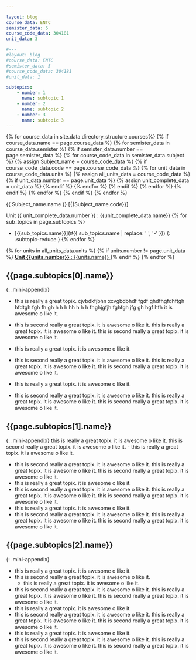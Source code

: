 ```yaml
---
 
layout: blog
course_data: ENTC
semister_data: 5
course_code_data: 304181
unit_data: 3

#--- 
#layout: blog
#course_data: ENTC
#semister_data: 5
#course_code_data: 304181
#unit_data: 1

subtopics:
    - number: 1
      name: subtopic 1
    - number: 2
      name: subtopic 2
    - number: 3
      name: subtopic 3
---
```




{% for course_data in site.data.directory_structure.courses%}
    {% if course_data.name == page.course_data %} 
        {% for semister_data in course_data.semister %}
            {% if semister_data.number == page.semister_data %}
                {% for course_code_data in semister_data.subject %}
                    {% assign Subject_name = course_code_data %}
                    {% if course_code_data.code == page.course_code_data %}
                        {% for unit_data in course_code_data.units %}
                            {% assign all_units_data = course_code_data %}
                            {% if unit_data.number == page.unit_data %}
                                {% assign unit_complete_data = unit_data %}
                            {% endif %}
                        {% endfor %}
                    {% endif %}
                {% endfor %}
            {% endif %}
        {% endfor %}
    {% endif %}
{% endfor %}

<span class="sub-name"> {{ Subject_name.name }} [{{Subject_name.code}}] </span>

<span class="unit-name">Unit {{ unit_complete_data.number }} : {{unit_complete_data.name}} </span>
{% for sub_topics in page.subtopics %}
- [{{sub_topics.name}}](#{{ sub_topics.name | replace: ' ', '-' }})
{: .subtopic-reduce }
{% endfor %}

{% for units in all_units_data.units %}
{% if units.number != page.unit_data %}
<a href="{{site.url}}{{ site.baseurl }}{{site.parent_blog_dir}}/{{page.course_data}}/{{page.semister_data}}/{{page.course_code_data}}/{{page.unit_data}}/ " markdown="1" > **Unit {{units.number}}** : {{units.name}} </a>
{% endif %}
{% endfor %}

## {{page.subtopics[0].name}}
{: .mini-appendix}

- this is really a great topix. cjvbdkfjbhn xcvgbdbhdf fgdf ghdfhgfdhftgh hfdtgh fgh fh gh h h h hh h h h fhghjgfjh  fghfgh jfg gh hgf hfh 
it is awesome o like it.

- this is second really a great topix.
it is awesome o like it.
this is really a great topix.
it is awesome o like it.
this is second really a great topix.
it is awesome o like it.
- this is really a great topix.
it is awesome o like it.
- this is second really a great topix.
it is awesome o like it.
this is really a great topix.
it is awesome o like it.
this is second really a great topix.
it is awesome o like it.
- this is really a great topix.
it is awesome o like it.
- this is second really a great topix.
it is awesome o like it.
this is really a great topix.
it is awesome o like it.
this is second really a great topix.
it is awesome o like it.

## {{page.subtopics[1].name}}
{: .mini-appendix}
this is really a great topix.
it is awesome o like it.
this is second really a great topix.
it is awesome o like it.
    - this is really a great topix.
it is awesome o like it.
- this is second really a great topix.
it is awesome o like it.
this is really a great topix.
it is awesome o like it.
this is second really a great topix.
it is awesome o like it.
- this is really a great topix.
it is awesome o like it.
- this is second really a great topix.
it is awesome o like it.
this is really a great topix.
it is awesome o like it.
this is second really a great topix.
it is awesome o like it.
- this is really a great topix.
it is awesome o like it.
- this is second really a great topix.
it is awesome o like it.
this is really a great topix.
it is awesome o like it.
this is second really a great topix.
it is awesome o like it.

## {{page.subtopics[2].name}}
{: .mini-appendix}
- this is really a great topix.
it is awesome o like it.
- this is second really a great topix.
it is awesome o like it.
    - this is really a great topix.
it is awesome o like it.
- this is second really a great topix.
it is awesome o like it.
this is really a great topix.
it is awesome o like it.
this is second really a great topix.
it is awesome o like it.
- this is really a great topix.
it is awesome o like it.
- this is second really a great topix.
it is awesome o like it.
this is really a great topix.
it is awesome o like it.
this is second really a great topix.
it is awesome o like it.
- this is really a great topix.
it is awesome o like it.
- this is second really a great topix.
it is awesome o like it.
this is really a great topix.
it is awesome o like it.
this is second really a great topix.
it is awesome o like it.